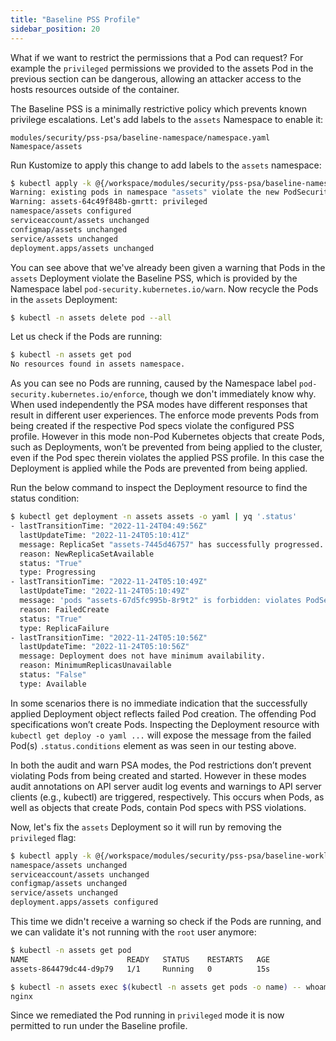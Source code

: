 ```yaml
---
title: "Baseline PSS Profile"
sidebar_position: 20
---
```


What if we want to restrict the permissions that a Pod can request? For example the `privileged` permissions we provided to the assets Pod in the previous section can be dangerous, allowing an attacker access to the hosts resources outside of the container. 

The Baseline PSS is a minimally restrictive policy which prevents known privilege escalations. Let's add labels to the `assets` Namespace to enable it:

```kustomization
modules/security/pss-psa/baseline-namespace/namespace.yaml
Namespace/assets
```

Run Kustomize to apply this change to add labels to the `assets` namespace:

```bash
$ kubectl apply -k @{/workspace/modules/security/pss-psa/baseline-namespace}
Warning: existing pods in namespace "assets" violate the new PodSecurity enforce level "baseline:latest"
Warning: assets-64c49f848b-gmrtt: privileged
namespace/assets configured
serviceaccount/assets unchanged
configmap/assets unchanged
service/assets unchanged
deployment.apps/assets unchanged
```

You can see above that we've already been given a warning that Pods in the `assets` Deployment violate the Baseline PSS, which is provided by the Namespace label `pod-security.kubernetes.io/warn`. Now recycle the Pods in the `assets` Deployment:

```bash
$ kubectl -n assets delete pod --all
```

Let us check if the Pods are running:

```bash
$ kubectl -n assets get pod   
No resources found in assets namespace.
```

As you can see no Pods are running, caused by the Namespace label `pod-security.kubernetes.io/enforce`, though we don't immediately know why. When used independently the PSA modes have different responses that result in different user experiences. The enforce mode prevents Pods from being created if the respective Pod specs violate the configured PSS profile. However in this mode non-Pod Kubernetes objects that create Pods, such as Deployments, won’t be prevented from being applied to the cluster, even if the Pod spec therein violates the applied PSS profile. In this case the Deployment is applied while the Pods are prevented from being applied.

Run the below command to inspect the Deployment resource to find the status condition:

```bash
$ kubectl get deployment -n assets assets -o yaml | yq '.status'
- lastTransitionTime: "2022-11-24T04:49:56Z"
  lastUpdateTime: "2022-11-24T05:10:41Z"
  message: ReplicaSet "assets-7445d46757" has successfully progressed.
  reason: NewReplicaSetAvailable
  status: "True"
  type: Progressing
- lastTransitionTime: "2022-11-24T05:10:49Z"
  lastUpdateTime: "2022-11-24T05:10:49Z"
  message: 'pods "assets-67d5fc995b-8r9t2" is forbidden: violates PodSecurity "baseline:latest": privileged (container "assets" must not set securityContext.privileged=true)'
  reason: FailedCreate
  status: "True"
  type: ReplicaFailure
- lastTransitionTime: "2022-11-24T05:10:56Z"
  lastUpdateTime: "2022-11-24T05:10:56Z"
  message: Deployment does not have minimum availability.
  reason: MinimumReplicasUnavailable
  status: "False"
  type: Available
```

In some scenarios there is no immediate indication that the successfully applied Deployment object reflects failed Pod creation. The offending Pod specifications won’t create Pods. Inspecting the Deployment resource with `kubectl get deploy -o yaml ...` will expose the message from the failed Pod(s) `.status.conditions` element as was seen in our testing above.

In both the audit and warn PSA modes, the Pod restrictions don’t prevent violating Pods from being created and started. However in these modes audit annotations on API server audit log events and warnings to API server clients (e.g., kubectl) are triggered, respectively. This occurs when Pods, as well as objects that create Pods, contain Pod specs with PSS violations.

Now, let's fix the `assets` Deployment so it will run by removing the `privileged` flag:

```bash
$ kubectl apply -k @{/workspace/modules/security/pss-psa/baseline-workload}
namespace/assets unchanged
serviceaccount/assets unchanged
configmap/assets unchanged
service/assets unchanged
deployment.apps/assets configured
```

This time we didn't receive a warning so check if the Pods are running, and we can validate it's not running with the `root` user anymore:

```bash
$ kubectl -n assets get pod   
NAME                      READY   STATUS    RESTARTS   AGE
assets-864479dc44-d9p79   1/1     Running   0          15s

$ kubectl -n assets exec $(kubectl -n assets get pods -o name) -- whoami
nginx
```

Since we remediated the Pod running in `privileged` mode it is now permitted to run under the Baseline profile.
